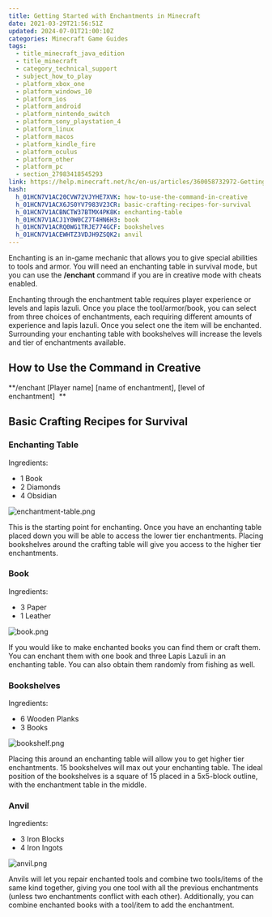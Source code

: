 ```yaml
---
title: Getting Started with Enchantments in Minecraft
date: 2021-03-29T21:56:51Z
updated: 2024-07-01T21:00:10Z
categories: Minecraft Game Guides
tags:
  - title_minecraft_java_edition
  - title_minecraft
  - category_technical_support
  - subject_how_to_play
  - platform_xbox_one
  - platform_windows_10
  - platform_ios
  - platform_android
  - platform_nintendo_switch
  - platform_sony_playstation_4
  - platform_linux
  - platform_macos
  - platform_kindle_fire
  - platform_oculus
  - platform_other
  - platform_pc
  - section_27983418545293
link: https://help.minecraft.net/hc/en-us/articles/360058732972-Getting-Started-with-Enchantments-in-Minecraft
hash:
  h_01HCN7V1AC20CVW72VJYHE7XVK: how-to-use-the-command-in-creative
  h_01HCN7V1ACX6JS0YV7983V23CR: basic-crafting-recipes-for-survival
  h_01HCN7V1ACBNCTW37BTMX4PK8K: enchanting-table
  h_01HCN7V1ACJ1Y0W0CZ7T4HN6H3: book
  h_01HCN7V1ACRQ0WG1TRJE774GCF: bookshelves
  h_01HCN7V1ACEWHTZ3VDJH9ZSQK2: anvil
---
```


Enchanting is an in-game mechanic that allows you to give special abilities to tools and armor. You will need an enchanting table in survival mode, but you can use the **/enchant** command if you are in creative mode with cheats enabled. 

Enchanting through the enchantment table requires player experience or levels and lapis lazuli. Once you place the tool/armor/book, you can select from three choices of enchantments, each requiring different amounts of experience and lapis lazuli. Once you select one the item will be enchanted. Surrounding your enchanting table with bookshelves will increase the levels and tier of enchantments available.  

## How to Use the Command in Creative 

**/enchant \[Player name\] \[name of enchantment\], \[level of enchantment\]  **

## Basic Crafting Recipes for Survival 

### Enchanting Table 

Ingredients:

- 1 Book
- 2 Diamonds
- 4 Obsidian

![enchantment-table.png](https://minecrafthelp.zendesk.com/hc/article_attachments/25040459945741)

This is the starting point for enchanting. Once you have an enchanting table placed down you will be able to access the lower tier enchantments. Placing bookshelves around the crafting table will give you access to the higher tier enchantments. 

### Book 

Ingredients:

- 3 Paper
- 1 Leather

![book.png](https://minecrafthelp.zendesk.com/hc/article_attachments/25040459966093)

If you would like to make enchanted books you can find them or craft them. You can enchant them with one book and three Lapis Lazuli in an enchanting table. You can also obtain them randomly from fishing as well. 

### Bookshelves 

Ingredients:

- 6 Wooden Planks
- 3 Books

![bookshelf.png](https://minecrafthelp.zendesk.com/hc/article_attachments/25040467675021)

Placing this around an enchanting table will allow you to get higher tier enchantments. 15 bookshelves will max out your enchanting table. The ideal position of the bookshelves is a square of 15 placed in a 5x5-block outline, with the enchantment table in the middle. 

### Anvil 

Ingredients:

- 3 Iron Blocks
- 4 Iron Ingots

![anvil.png](https://minecrafthelp.zendesk.com/hc/article_attachments/25040467682061)

Anvils will let you repair enchanted tools and combine two tools/items of the same kind together, giving you one tool with all the previous enchantments (unless two enchantments conflict with each other). Additionally, you can combine enchanted books with a tool/item to add the enchantment.

